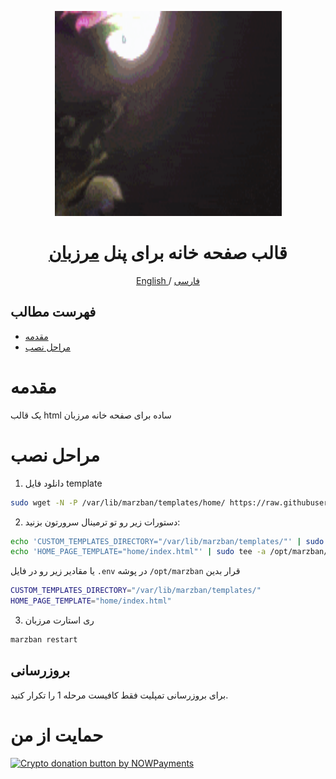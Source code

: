 <p align="center">
  <a href="https://github.com/Namiz4n/Template/tree/master/home" target="_blank" rel="noopener noreferrer">
    <picture>
      <source media="(prefers-color-scheme: dark)" srcset="https://raw.githubusercontent.com/Namiz4n/Template/master/home/preview.gif">
      <img width="363" height="328" src="https://raw.githubusercontent.com/Namiz4n/Template/master/home/preview.gif">
    </picture>
  </a>
</p>
<h1 align="center"/>قالب صفحه خانه برای پنل  <a href="https://github.com/Gozargah/Marzban">مرزبان</a></h1>

<p align="center">
 <a href="./README.md">
 English
 </a>
 /
 <a href="./README-fa.md">
 فارسی
 </a>
</p>

## فهرست مطالب
- [مقدمه](#مقدمه)
- [مراحل نصب](#مراحل-نصب)

# مقدمه
یک قالب html ساده برای صفحه خانه مرزبان

# مراحل نصب
1. دانلود فایل template
```sh
sudo wget -N -P /var/lib/marzban/templates/home/ https://raw.githubusercontent.com/Namiz4n/Template/master/home/index.html
```

2. دستورات زیر رو تو ترمینال سرورتون بزنید:
```sh
echo 'CUSTOM_TEMPLATES_DIRECTORY="/var/lib/marzban/templates/"' | sudo tee -a /opt/marzban/.env
echo 'HOME_PAGE_TEMPLATE="home/index.html"' | sudo tee -a /opt/marzban/.env
```
یا مقادیر زیر رو در فایل `.env` در پوشه `/opt/marzban` قرار بدین
```sh
CUSTOM_TEMPLATES_DIRECTORY="/var/lib/marzban/templates/"
HOME_PAGE_TEMPLATE="home/index.html"
```

3. ری استارت مرزبان
```sh
marzban restart
```

## بروزرسانی
برای بروزرسانی تمپلیت فقط کافیست مرحله 1 را تکرار کنید.



# حمایت از من

<a href="https://nowpayments.io/donation?api_key=J5CVKFP-7ENME50-QDF7XGZ-2S74E0B" target="_blank" rel="noreferrer noopener"> <img src="https://nowpayments.io/images/embeds/donation-button-black.svg" alt="Crypto donation button by NOWPayments"> </a>
